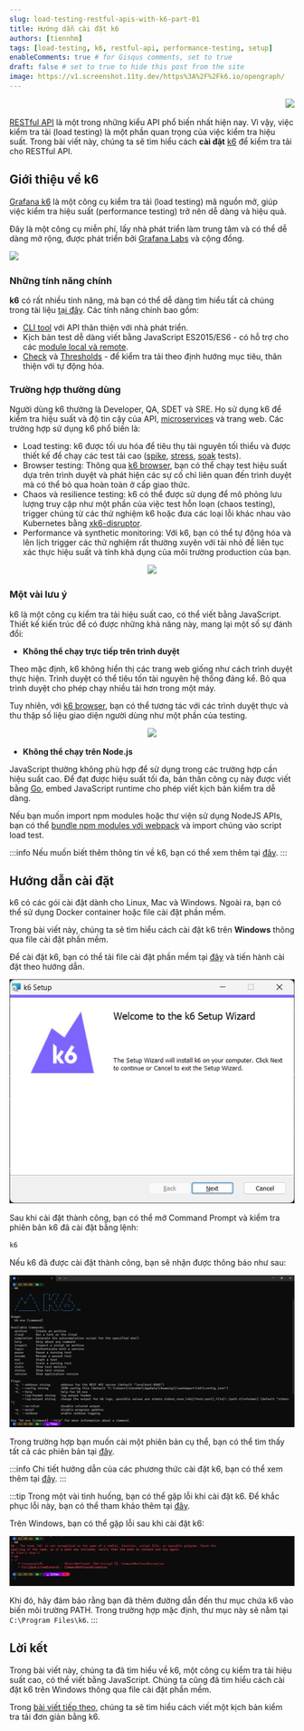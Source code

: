 ```yaml
---
slug: load-testing-restful-apis-with-k6-part-01
title: Hướng dẫn cài đặt k6
authors: [tiennhm]
tags: [load-testing, k6, restful-api, performance-testing, setup]
enableComments: true # for Gisqus comments, set to true
draft: false # set to true to hide this post from the site
image: https://v1.screenshot.11ty.dev/https%3A%2F%2Fk6.io/opengraph/
---
```


<p align="right">
    <img src="https://api.visitorbadge.io/api/visitors?path=https%3A%2F%2Ftiennhm.github.io%2Fblog%2Fload-testing-restful-apis-with-k6-part-01&label=⚪Views&labelColor=%2337d67a&countColor=%23555555&style=flat&labelStyle=upper" loading='lazy' decoding='async'/>
</p>

[RESTful API](https://aws.amazon.com/what-is/restful-api/) là một trong những kiểu API phổ biến nhất hiện nay. Vì vậy, việc kiểm tra tải (load testing) là một phần quan trọng của việc kiểm tra hiệu suất. Trong bài viết này, chúng ta sẽ tìm hiểu cách **cài đặt** [k6](https://k6.io) để kiểm tra tải cho RESTful API.

<!--truncate-->

## Giới thiệu về k6

[Grafana k6](https://k6.io) là một công cụ kiểm tra tải (load testing) mã nguồn mở, giúp việc kiểm tra hiệu suất (performance testing) trở nên dễ dàng và hiệu quả.

Đây là một công cụ miễn phí, lấy nhà phát triển làm trung tâm và có thể dễ dàng mở rộng, được phát triển bởi [Grafana Labs](https://grafana.com/) và cộng đồng.

<img src="https://v1.screenshot.11ty.dev/https%3A%2F%2Fk6.io/opengraph/" loading='lazy' decoding='async'/>

### Những tính năng chính

**k6** có rất nhiều tính năng, mà bạn có thể dễ dàng tìm hiểu tất cả chúng trong tài liệu [tại đây](https://k6.io/docs/). Các tính năng chính bao gồm:

- [CLI tool](https://k6.io/docs/using-k6/k6-options/how-to/) với API thân thiện với nhà phát triển.
- Kịch bản test dễ dàng viết bằng JavaScript ES2015/ES6 - có hỗ trợ cho các [module local và remote](https://k6.io/docs/using-k6/modules/).
- [Check](https://k6.io/docs/using-k6/checks/) và [Thresholds](https://k6.io/docs/using-k6/thresholds/) - để kiểm tra tải theo định hướng mục tiêu, thân thiện với tự động hóa.

### Trường hợp thường dùng

Người dùng k6 thường là Developer, QA, SDET và SRE. Họ sử dụng k6 để kiểm tra hiệu suất và độ tin cậy của API, [microservices](https://microservices.io/) và trang web. Các trường hợp sử dụng k6 phổ biến là:

- Load testing: k6 được tối ưu hóa để tiêu thụ tài nguyên tối thiểu và được thiết kế để chạy các test tải cao ([spike](https://k6.io/docs/test-types/spike-testing/), [stress](https://k6.io/docs/test-types/stress-testing/), [soak](https://k6.io/docs/test-types/soak-testing/) tests).
- Browser testing: Thông qua [k6 browser](https://k6.io/docs/using-k6-browser/overview/), bạn có thể chạy test hiệu suất dựa trên trình duyệt và phát hiện các sự cố chỉ liên quan đến trình duyệt mà có thể bỏ qua hoàn toàn ở cấp giao thức.
- Chaos và resilience testing: k6 có thể được sử dụng để mô phỏng lưu lượng truy cập như một phần của việc test hỗn loạn (chaos testing), trigger chúng từ các thử nghiệm k6 hoặc đưa các loại lỗi khác nhau vào Kubernetes bằng [xk6-disruptor](https://k6.io/docs/javascript-api/xk6-disruptor/).
- Performance và synthetic monitoring: Với k6, bạn có thể tự động hóa và lên lịch trigger các thử nghiệm rất thường xuyên với tải nhỏ để liên tục xác thực hiệu suất và tính khả dụng của môi trường production của bạn.

<p align="center">
    <img src="https://k6.io/blog/static/d63ce8932598c91bbc2f4b5f77d25cab/4be29/api-collaboration.webp" loading='lazy' decoding='async'/>
</p>

### Một vài lưu ý

k6 là một công cụ kiểm tra tải hiệu suất cao, có thể viết bằng JavaScript. Thiết kế kiến trúc để có được những khả năng này, mang lại một số sự đánh đổi:

- **Không thể chạy trực tiếp trên trình duyệt**

Theo mặc định, k6 không hiển thị các trang web giống như cách trình duyệt thực hiện. Trình duyệt có thể tiêu tốn tài nguyên hệ thống đáng kể. Bỏ qua trình duyệt cho phép chạy nhiều tải hơn trong một máy.

Tuy nhiên, với [k6 browser](https://k6.io/docs/using-k6-browser/overview/), bạn có thể tương tác với các trình duyệt thực và thu thập số liệu giao diện người dùng như một phần của testing.

<p align="center">
    <img src="https://k6.io/blog/static/bf37122311fee7096e292f1d2f050b5e/f3baa/hybrid-testing.png" loading='lazy' decoding='async'/>
</p>

- **Không thể chạy trên Node.js**

JavaScript thường không phù hợp để sử dụng trong các trường hợp cần hiệu suất cao. Để đạt được hiệu suất tối đa, bản thân công cụ này được viết bằng [Go](https://go.dev), embed JavaScript runtime cho phép viết kịch bản kiểm tra dễ dàng.

Nếu bạn muốn import npm modules hoặc thư viện sử dụng NodeJS APIs, bạn có thể [bundle npm modules với webpack](https://k6.io/docs/using-k6/modules/#bundling-node-modules) và import chúng vào script load test.

:::info
Nếu muốn biết thêm thông tin về k6, bạn có thể xem thêm tại [đây](https://k6.io/docs).
:::
## Hướng dẫn cài đặt

k6 có các gói cài đặt dành cho Linux, Mac và Windows. Ngoài ra, bạn có thể sử dụng Docker container hoặc file cài đặt phần mềm.

Trong bài viết này, chúng ta sẽ tìm hiểu cách cài đặt k6 trên **Windows** thông qua file cài đặt phần mềm.

Để cài đặt k6, bạn có thể tải file cài đặt phần mềm tại [đây](https://dl.k6.io/msi/k6-latest-amd64.msi) và tiến hành cài đặt theo hướng dẫn.

<p align="center">
    <img src="/img/docs/k6/k6-install.webp" loading='lazy' decoding='async'/>
</p>

Sau khi cài đặt thành công, bạn có thể mở Command Prompt và kiểm tra phiên bản k6 đã cài đặt bằng lệnh:

```bash
k6
```
Nếu k6 đã được cài đặt thành công, bạn sẽ nhận được thông báo như sau:

<p align="center">
    <img src="/img/docs/k6/k6-install-verify.webp" loading='lazy' decoding='async'/>
</p>

Trong trường hợp bạn muốn cài một phiên bản cụ thể, bạn có thể tìm thấy tất cả các phiên bản tại [đây](https://dl.k6.io/msi/).

:::info 
Chi tiết hướng dẫn của các phương thức cài đặt k6, bạn có thể xem thêm tại [đây](https://k6.io/docs/getting-started/installation/).
:::

:::tip
Trong một vài tình huống, bạn có thể gặp lỗi khi cài đặt k6. Để khắc phục lỗi này, bạn có thể tham khảo thêm tại [đây](https://k6.io/docs/getting-started/installation/#troubleshooting).

Trên Windows, bạn có thể gặp lỗi sau khi cài đặt k6:

<p align="center">
    <img src="/img/docs/k6/k6-install-error.webp" loading='lazy' decoding='async'/>
</p>

Khi đó, hãy đảm bảo rằng bạn đã thêm đường dẫn đến thư mục chứa k6 vào biến môi trường PATH. Trong trường hợp mặc định, thư mục này sẽ nằm tại `C:\Program Files\k6`.
:::

## Lời kết

Trong bài viết này, chúng ta đã tìm hiểu về k6, một công cụ kiểm tra tải hiệu suất cao, có thể viết bằng JavaScript. Chúng ta cũng đã tìm hiểu cách cài đặt k6 trên Windows thông qua file cài đặt phần mềm.

Trong [bài viết tiếp theo](./part-02.md), chúng ta sẽ tìm hiểu cách viết một kịch bản kiểm tra tải đơn giản bằng k6.
